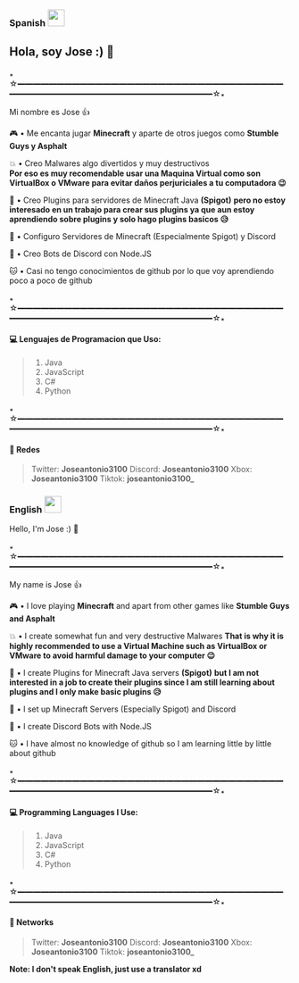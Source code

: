 ### Spanish <img src="https://upload.wikimedia.org/wikipedia/commons/8/89/Bandera_de_Espa%C3%B1a.svg" width="30"></h2>
## Hola, soy Jose :) 👋

꘎☆━━━━━━━━━━━━━━━━━━━━━━━━━━━━━━━━━━━━━━━━━━━━━━━━━━━━━━━━━━━━☆꘎

Mi nombre es Jose 👍    

🎮 • Me encanta jugar **Minecraft** y aparte de otros juegos como **Stumble Guys y Asphalt**

💥 • Creo Malwares algo divertidos y muy destructivos   
**Por eso es muy recomendable usar una Maquina Virtual como son VirtualBox o VMware para evitar daños perjuriciales a tu computadora 😉**

🔧 • Creo Plugins para servidores de Minecraft Java **(Spigot)** **pero no estoy interesado en un trabajo para crear sus plugins ya que aun estoy aprendiendo sobre plugins y solo hago plugins basicos 😥**

🔩 • Configuro Servidores de Minecraft (Especialmente Spigot) y Discord

🤖 • Creo Bots de Discord con Node.JS

🐱 • Casi no tengo conocimientos de github por lo que voy aprendiendo poco a poco de github

꘎☆━━━━━━━━━━━━━━━━━━━━━━━━━━━━━━━━━━━━━━━━━━━━━━━━━━━━━━━━━━━━☆꘎

#### 💻 Lenguajes de Programacion que Uso:

> 1. Java
> 2. JavaScript
> 3. C#
> 4. Python

꘎☆━━━━━━━━━━━━━━━━━━━━━━━━━━━━━━━━━━━━━━━━━━━━━━━━━━━━━━━━━━━━☆꘎

#### 📱 Redes

> Twitter: **Joseantonio3100**
> Discord: **Joseantonio3100**
> Xbox: **Joseantonio3100**
> Tiktok: **joseantonio3100_**



### English <img src="https://upload.wikimedia.org/wikipedia/commons/thumb/8/83/Flag_of_the_United_Kingdom_%283-5%29.svg/2560px-Flag_of_the_United_Kingdom_%283-5%29.svg.png" width="30"></h2>
Hello, I'm Jose :) 👋

꘎☆━━━━━━━━━━━━━━━━━━━━━━━━━━━━━━━━━━━━━━━━━━━━━━━━━━━━━━━━━━━━☆꘎

My name is Jose 👍  

🎮 • I love playing **Minecraft** and apart from other games like **Stumble Guys and Asphalt**    

💥 • I create somewhat fun and very destructive Malwares
**That is why it is highly recommended to use a Virtual Machine such as VirtualBox or VMware to avoid harmful damage to your computer 😉**    

🔧 • I create Plugins for Minecraft Java servers **(Spigot)** **but I am not interested in a job to create their plugins since I am still learning about plugins and I only make basic plugins 😥**     

🔩 • I set up Minecraft Servers (Especially Spigot) and Discord     

🤖 • I create Discord Bots with Node.JS    

🐱 • I have almost no knowledge of github so I am learning little by little about github    

꘎☆━━━━━━━━━━━━━━━━━━━━━━━━━━━━━━━━━━━━━━━━━━━━━━━━━━━━━━━━━━━━☆꘎

#### 💻 Programming Languages ​​I Use:

> 1. Java
> 2. JavaScript
> 3. C#
> 4. Python

꘎☆━━━━━━━━━━━━━━━━━━━━━━━━━━━━━━━━━━━━━━━━━━━━━━━━━━━━━━━━━━━━☆꘎

#### 📱 Networks

> Twitter: **Joseantonio3100**
> Discord: **Joseantonio3100**
> Xbox: **Joseantonio3100**
> Tiktok: **joseantonio3100_**

**Note: I don't speak English, just use a translator xd**
